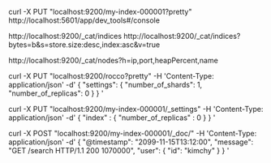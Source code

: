 curl -X PUT "localhost:9200/my-index-000001?pretty"
http://localhost:5601/app/dev_tools#/console

http://localhost:9200/_cat/indices
http://localhost:9200/_cat/indices?bytes=b&s=store.size:desc,index:asc&v=true


http://localhost:9200/_cat/nodes?h=ip,port,heapPercent,name

curl -X PUT "localhost:9200/rocco?pretty" -H 'Content-Type: application/json' -d'
{
"settings": {
"number_of_shards": 1,
"number_of_replicas": 0
}
}
'

curl -X PUT "localhost:9200/my-index-000001/_settings" -H 'Content-Type: application/json' -d'
{
"index" : {
"number_of_replicas" : 0
}
}
'


curl -X POST "localhost:9200/my-index-000001/_doc/" -H 'Content-Type: application/json' -d'
{
"@timestamp": "2099-11-15T13:12:00",
"message": "GET /search HTTP/1.1 200 1070000",
"user": {
"id": "kimchy"
}
}
'